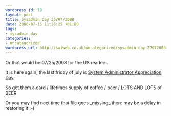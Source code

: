 ```yaml
--- 
wordpress_id: 79
layout: post
title: Sysadmin Day 25/07/2008
date: 2008-07-15 11:26:25 +01:00
tags: 
- sysadmin day
categories: 
- uncategorized
wordpress_url: http://saiweb.co.uk/uncategorized/sysadmin-day-27072008
---
```

<p>Or that would be 07/25/2008 for the US readers.</p>
<p>It is here again, the last friday of july is <a href="http://en.wikipedia.org/wiki/System_Administrator_Appreciation_Day">System Administrator Appreciation Day</a></p>
<p>So get them a card / lifetimes supply of coffee / beer / LOTS AND LOTS of BEER</p>
<p>Or  you may find next time that file goes _missing_ there may be a delay in restoring it ;-)</p>
